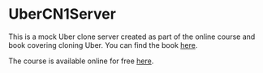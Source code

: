 # UberCN1Server

This is a mock Uber clone server created as part of the online course and book covering cloning Uber. You can find the book [here](https://www.amazon.com/Create-Uber-Clone-Days-mobile-ebook/dp/B07FRXZRRV/ref=sr_1_2?keywords=uber+clone&link_code=qs&qid=1659603461&sourceid=Mozilla-search&sr=8-2).

The course is available online for free [here](https://debugagent.com/series/cn1).
